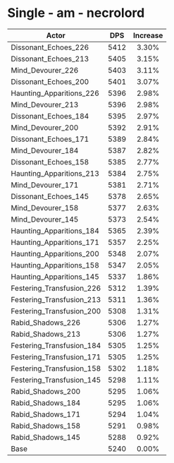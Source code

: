 # Single - am - necrolord
| Actor | DPS | Increase |
|---|:---:|:---:|
|Dissonant_Echoes_226|5412|3.30%|
|Dissonant_Echoes_213|5405|3.15%|
|Mind_Devourer_226|5403|3.11%|
|Dissonant_Echoes_200|5401|3.07%|
|Haunting_Apparitions_226|5396|2.98%|
|Mind_Devourer_213|5396|2.98%|
|Dissonant_Echoes_184|5395|2.97%|
|Mind_Devourer_200|5392|2.91%|
|Dissonant_Echoes_171|5389|2.84%|
|Mind_Devourer_184|5387|2.82%|
|Dissonant_Echoes_158|5385|2.77%|
|Haunting_Apparitions_213|5384|2.75%|
|Mind_Devourer_171|5381|2.71%|
|Dissonant_Echoes_145|5378|2.65%|
|Mind_Devourer_158|5377|2.63%|
|Mind_Devourer_145|5373|2.54%|
|Haunting_Apparitions_184|5365|2.39%|
|Haunting_Apparitions_171|5357|2.25%|
|Haunting_Apparitions_200|5348|2.07%|
|Haunting_Apparitions_158|5347|2.05%|
|Haunting_Apparitions_145|5337|1.86%|
|Festering_Transfusion_226|5312|1.39%|
|Festering_Transfusion_213|5311|1.36%|
|Festering_Transfusion_200|5308|1.31%|
|Rabid_Shadows_226|5306|1.27%|
|Rabid_Shadows_213|5306|1.27%|
|Festering_Transfusion_184|5305|1.25%|
|Festering_Transfusion_171|5305|1.25%|
|Festering_Transfusion_158|5302|1.18%|
|Festering_Transfusion_145|5298|1.11%|
|Rabid_Shadows_200|5295|1.06%|
|Rabid_Shadows_184|5295|1.06%|
|Rabid_Shadows_171|5294|1.04%|
|Rabid_Shadows_158|5291|0.98%|
|Rabid_Shadows_145|5288|0.92%|
|Base|5240|0.00%|
